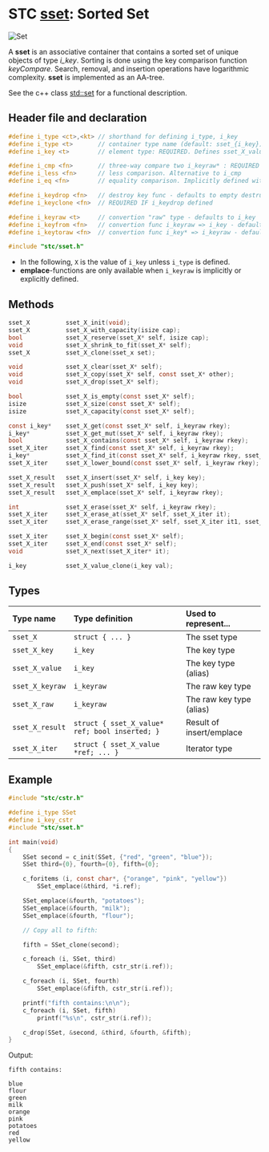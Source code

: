 # STC [sset](../include/stc/sset.h): Sorted Set
![Set](pics/sset.jpg)

A **sset** is an associative container that contains a sorted set of unique objects of type *i_key*. Sorting is done using the key comparison function *keyCompare*. Search, removal, and insertion operations have logarithmic complexity. **sset** is implemented as an AA-tree.

See the c++ class [std::set](https://en.cppreference.com/w/cpp/container/set) for a functional description.

## Header file and declaration

```c
#define i_type <ct>,<kt> // shorthand for defining i_type, i_key
#define i_type <t>       // container type name (default: sset_{i_key})
#define i_key <t>        // element type: REQUIRED. Defines sset_X_value

#define i_cmp <fn>       // three-way compare two i_keyraw* : REQUIRED IF i_keyraw is a non-integral type
#define i_less <fn>      // less comparison. Alternative to i_cmp
#define i_eq <fn>        // equality comparison. Implicitly defined with i_cmp, but not i_less.

#define i_keydrop <fn>   // destroy key func - defaults to empty destruct
#define i_keyclone <fn>  // REQUIRED IF i_keydrop defined

#define i_keyraw <t>     // convertion "raw" type - defaults to i_key
#define i_keyfrom <fn>   // convertion func i_keyraw => i_key - defaults to plain copy
#define i_keytoraw <fn>  // convertion func i_key* => i_keyraw - defaults to plain copy

#include "stc/sset.h"
```
- In the following, `X` is the value of `i_key` unless `i_type` is defined.
- **emplace**-functions are only available when `i_keyraw` is implicitly or explicitly defined.

## Methods

```c
sset_X          sset_X_init(void);
sset_X          sset_X_with_capacity(isize cap);
bool            sset_X_reserve(sset_X* self, isize cap);
void            sset_X_shrink_to_fit(sset_X* self);
sset_X          sset_X_clone(sset_x set);

void            sset_X_clear(sset_X* self);
void            sset_X_copy(sset_X* self, const sset_X* other);
void            sset_X_drop(sset_X* self);                                           // destructor

bool            sset_X_is_empty(const sset_X* self);
isize           sset_X_size(const sset_X* self);
isize           sset_X_capacity(const sset_X* self);

const i_key*    sset_X_get(const sset_X* self, i_keyraw rkey);                       // const get
i_key*          sset_X_get_mut(sset_X* self, i_keyraw rkey);                         // return NULL if not found
bool            sset_X_contains(const sset_X* self, i_keyraw rkey);
sset_X_iter     sset_X_find(const sset_X* self, i_keyraw rkey);
i_key*          sset_X_find_it(const sset_X* self, i_keyraw rkey, sset_X_iter* out); // return NULL if not found
sset_X_iter     sset_X_lower_bound(const sset_X* self, i_keyraw rkey);               // find closest entry >= rkey

sset_X_result   sset_X_insert(sset_X* self, i_key key);
sset_X_result   sset_X_push(sset_X* self, i_key key);                                // alias for insert()
sset_X_result   sset_X_emplace(sset_X* self, i_keyraw rkey);

int             sset_X_erase(sset_X* self, i_keyraw rkey);
sset_X_iter     sset_X_erase_at(sset_X* self, sset_X_iter it);                       // return iter after it
sset_X_iter     sset_X_erase_range(sset_X* self, sset_X_iter it1, sset_X_iter it2);  // return updated it2

sset_X_iter     sset_X_begin(const sset_X* self);
sset_X_iter     sset_X_end(const sset_X* self);
void            sset_X_next(sset_X_iter* it);

i_key           sset_X_value_clone(i_key val);
```

## Types

| Type name         | Type definition                                 | Used to represent...        |
|:------------------|:------------------------------------------------|:----------------------------|
| `sset_X`          | `struct { ... }`                                | The sset type               |
| `sset_X_key`      | `i_key`                                         | The key type                |
| `sset_X_value`    | `i_key`                                         | The key type (alias)        |
| `sset_X_keyraw`   | `i_keyraw`                                      | The raw key type            |
| `sset_X_raw`      | `i_keyraw`                                      | The raw key type (alias)    |
| `sset_X_result`   | `struct { sset_X_value* ref; bool inserted; }`  | Result of insert/emplace    |
| `sset_X_iter`     | `struct { sset_X_value *ref; ... }`             | Iterator type               |

## Example
```c
#include "stc/cstr.h"

#define i_type SSet
#define i_key_cstr
#include "stc/sset.h"

int main(void)
{
    SSet second = c_init(SSet, {"red", "green", "blue"});
    SSet third={0}, fourth={0}, fifth={0};

    c_foritems (i, const char*, {"orange", "pink", "yellow"})
        SSet_emplace(&third, *i.ref);

    SSet_emplace(&fourth, "potatoes");
    SSet_emplace(&fourth, "milk");
    SSet_emplace(&fourth, "flour");

    // Copy all to fifth:

    fifth = SSet_clone(second);

    c_foreach (i, SSet, third)
        SSet_emplace(&fifth, cstr_str(i.ref));

    c_foreach (i, SSet, fourth)
        SSet_emplace(&fifth, cstr_str(i.ref));

    printf("fifth contains:\n\n");
    c_foreach (i, SSet, fifth)
        printf("%s\n", cstr_str(i.ref));

    c_drop(SSet, &second, &third, &fourth, &fifth);
}
```
Output:
```
fifth contains:

blue
flour
green
milk
orange
pink
potatoes
red
yellow
```
